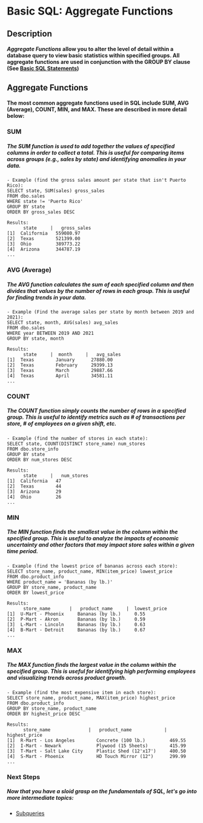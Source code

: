 # Basic SQL: Aggregate Functions
## Description
#### _Aggregate Functions_ allow you to alter the level of detail within a database query to view basic statistics within specified groups. All aggregate functions are used in conjunction with the GROUP BY clause (See [Basic SQL Statements](https://github.com/uvudataclub2022/UVU-2022-2023/blob/Data-Analytics/Relational%20Databases%20(SQL)/Tutorials/SQL/Basic%20SQL%20Statements.md))
## Aggregate Functions
#### The most common aggregate functions used in SQL include SUM, AVG (Average), COUNT, MIN, and MAX. These are described in more detail below:
### SUM
##### The _SUM_ function is used to add together the values of specified columns in order to collect a total. This is useful for comparing items across groups (e.g., sales by state) and identifying anomalies in your data.
    - Example (find the gross sales amount per state that isn't Puerto Rico):
    SELECT state, SUM(sales) gross_sales
    FROM dbo.sales
    WHERE state != 'Puerto Rico'
    GROUP BY state
    ORDER BY gross_sales DESC
    
    Results:
          state     |   gross_sales
    [1]  California   559080.97
    [2]  Texas        521399.00
    [3]  Ohio         389773.22
    [4]  Arizona      344787.19
    ...
### AVG (Average)
##### The _AVG_ function calculates the sum of each specified column and then divides that values by the number of rows in each group. This is useful for finding trends in your data.
    - Example (Find the average sales per state by month between 2019 and 2021):
    SELECT state, month, AVG(sales) avg_sales
    FROM dbo.sales
    WHERE year BETWEEN 2019 AND 2021
    GROUP BY state, month
    
    Results:
          state     |  month     |   avg_sales
    [1]  Texas        January      27880.00
    [2]  Texas        February     29399.13
    [3]  Texas        March        29887.66
    [4]  Texas        April        34581.11
    ...
### COUNT
##### The _COUNT_ function simply counts the number of rows in a specified group. This is useful to identify metrics such as # of transactions per store, # of employees on a given shift, etc.
    - Example (find the number of stores in each state):
    SELECT state, COUNT(DISTINCT store_name) num_stores
    FROM dbo.store_info
    GROUP BY state
    ORDER BY num_stores DESC
    
    Results:
          state     |   num_stores
    [1]  California   47
    [2]  Texas        44
    [3]  Arizona      29
    [4]  Ohio         26    
    ...
### MIN
##### The _MIN_ function finds the smallest value in the column within the specified group. This is useful to analyze the impacts of economic uncertainty and other factors that may impact store sales within a given time period.
    - Example (find the lowest price of bananas across each store):
    SELECT store_name, product_name, MIN(item_price) lowest_price
    FROM dbo.product_info
    WHERE product_name = 'Bananas (by lb.)'
    GROUP BY store_name, product_name
    ORDER BY lowest_price
    
    Results:
          store_name       |   product_name     |  lowest_price
    [1]  U-Mart - Phoenix     Bananas (by lb.)     0.55
    [2]  P-Mart - Akron       Bananas (by lb.)     0.59
    [3]  L-Mart - Lincoln     Bananas (by lb.)     0.63
    [4]  B-Mart - Detroit     Bananas (by lb.)     0.67
    ...
### MAX
##### The _MAX_ function finds the largest value in the column within the specified group. This is useful for identifying high performing employees and visualizing trends across product growth.
    - Example (find the most expensive item in each store):
    SELECT store_name, product_name, MAX(item_price) highest_price
    FROM dbo.product_info
    GROUP BY store_name, product_name
    ORDER BY highest_price DESC
    
    Results:
          store_name              |   product_name            |  highest_price
    [1]  R-Mart - Los Angeles        Concrete (100 lb.)         469.55
    [2]  I-Mart - Newark             Plywood (15 Sheets)        415.99
    [3]  T-Mart - Salt Lake City     Plastic Shed (12'x17')     400.50
    [4]  S-Mart - Phoenix            HD Touch Mirror (12")      299.99
    ...
 ### Next Steps
 ##### Now that you have a sloid grasp on the fundamentals of SQL, let's go into more intermediate topics:
 - [Subqueries](https://github.com/uvudataclub2022/UVU-2022-2023/blob/Data-Analytics/Relational%20Databases%20(SQL)/Tutorials/SQL/Subqueries.md)
